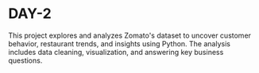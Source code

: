 # DAY-2
This project explores and analyzes Zomato's dataset to uncover customer behavior, restaurant trends, and insights using Python. The analysis includes data cleaning, visualization, and answering key business questions.
